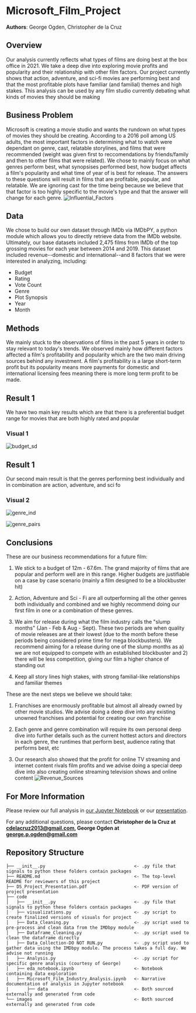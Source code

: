 # Microsoft_Film_Project

**Authors**: George Ogden, Christopher de la Cruz

## Overview

Our analysis currently reflects what types of films are doing best at the box office in 2021. We take a deep dive into exploring movie profits and popularity and their relationship with other film factors. Our project currently shows that action, adventure, and sci-fi movies are performing best and that the most profitable plots have familiar (and familial) themes and high stakes. This analysis can be used by any film studio currently debating what kinds of movies they should be making

## Business Problem

Microsoft is creating a movie studio and wants the rundown on what types of movies they should be creating. According to a 2016 poll among US adults, the most important factors in determining what to watch were dependant on genre, cast, relatable storylines, and films that were recommended (weight was given first to reccomendations by friends/family and then to other films that were related). We chose to mainly focus on what genres perform best, what synopsises performed best, how budget affects a film's popularity and what time of year of is best for release. The answers to these questions will result in films that are profitable, popular, and relatable. We are ignoring cast for the time being because we believe that that factor is too highly specific to the movie's type and that the answer will change for each genre. ![Influential_Factors](https://user-images.githubusercontent.com/77891283/113523260-b926ba00-9574-11eb-8ff4-5eef97826ad8.png)


## Data

We chose to build our own dataset through IMDb via IMDbPY, a python module which allows you to directly retrieve data from the IMDb website.  Ultimately, our base datasets included 2,475 films from IMDb of the top grossing movies for each year between 2014 and 2019.  This dataset included revenue--domestic and international--and 8 factors that we were interested in analyzing, including:

- Budget<br>
- Rating<br>
- Vote Count<br>
- Genre<br>
- Plot Synopsis<br>
- Year<br>
- Month<br>

## Methods

We mainly stuck to the observations of films in the past 5 years in order to stay relevant to today's trends. We observed mainly how different factors affected a film's profitability and popularity which are the two main driving sources behind any investment. A film's profitability is a large short-term profit but its popularity means more payments for domestic and international licensing fees meaning there is more long term profit to be made.

## Result 1

We have two main key results which are that there is a preferential budget range for movies that are both highly rated and popular

### Visual 1
![budget_sd](https://user-images.githubusercontent.com/77891283/113523642-ef653900-9576-11eb-9cd0-43f22f14e078.png)

## Result 1
Our second main result is that the genres performing best individually and in combination are action, adventure, and sci fo

### Visual 2
![genre_ind](https://user-images.githubusercontent.com/77891283/113523656-158ad900-9577-11eb-8e14-d7ba4ac637b3.png)

![genre_pairs](https://user-images.githubusercontent.com/77891283/113523659-1d4a7d80-9577-11eb-8fef-89c56c9a2ba6.png)

## Conclusions

These are our business recommendations for a future film:<br>

1. We stick to a budget of 12m - 67.6m. The grand majority of films that are popular and perform well are in this range. Higher budgets are justifiable on a case by case scenario (mainly a film designed to be a blockbuster hit)<br>

2. Action, Adventure and Sci - Fi are all outperforming all the other genres both individually and combined and we highly recommend doing our first film in one or a combination of these genres.<br>

3. We aim for release during what the film industry calls the "slump months" (Jan - Feb & Aug - Sept). These two periods are when quality of movie releases are at their lowest (due to the month before these periods being considered prime time for mega blockbusters). We recommend aiming for a release during one of the slump months as a) we are not equipped to compete with an established blockbuster and 2) there will be less competition, giving our film a higher chance of standing out

4. Keep all story lines high stakes, with strong familial-like relationships and familiar themes

These are the next steps we believe we should take:

1. Franchises are enormously profitable but almost all already owned by other movie studios. We advise doing a deep dive into any existing unowned franchises and potential for creating our own franchise

2. Each genre and genre combination will require its own personal deep dive into further details such as the current hottest actors and directors in each genre, the runtimes that perform best, audience rating that performs best, etc

3. Our research also showed that the profit for online TV streaming and internet content rivals film profits and we advise doing a special deep dive into also creating online streaming television shows and online content
![Revenue_Sources](https://user-images.githubusercontent.com/77891283/113523592-6e0da680-9576-11eb-9ba7-5a2333f18165.png)


## For More Information

Please review our full analysis in [our Jupyter Notebook](./dsc-phase1-project-template.ipynb) or our [presentation](./DS_Project_Presentation.pdf).

For any additional questions, please contact **Christopher de la Cruz at cdelacruz2013@gmail.com, George Ogden at george.p.ogden@gmail.com**

## Repository Structure

```
├── __init__.py                                  <- .py file that signals to python these folders contain packages
├── README.md                                    <- The top-level README for reviewers of this project
├── DS_Project_Presentation.pdf                  <- PDF version of project presentation
├── code
│   ├── __init__.py                              <- .py file that signals to python these folders contain packages
│   ├── visualizations.py                        <- .py script to create finalized versions of visuals for project
│   ├── Data_Cleaning.py                         <- .py script used to pre-process and clean data from the IMDbpy module
│   ├── Dataframe_Cleaning.py                    <- .py script used to clean the dataframe directly
│   ├── Data_Collection-DO NOT RUN.py            <- .py script used to gather data using the IMDbpy module. The process takes a full day. We advise not running
│   ├── Analysis.py                              <- .py script for specific genre analysis (courtesy of George)
│   ├── eda_notebook.ipynb                       <- Notebook containing data exploration
|   ├── Microsoft_Film_Industry_Analysis.ipynb   <- Narrative documentation of analysis in Jupyter notebook 
|       ├── data                                 <- Both sourced externally and generated from code
└── images                                       <- Both sourced externally and generated from code
```
